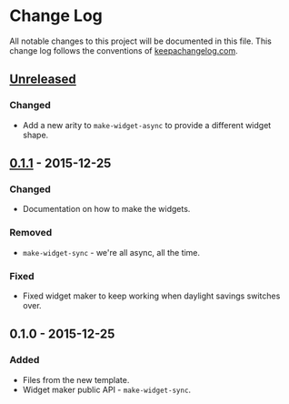 # Change Log
All notable changes to this project will be documented in this file. This change log follows the conventions of [keepachangelog.com](http://keepachangelog.com/).

## [Unreleased][unreleased]
### Changed
- Add a new arity to `make-widget-async` to provide a different widget shape.

## [0.1.1] - 2015-12-25
### Changed
- Documentation on how to make the widgets.

### Removed
- `make-widget-sync` - we're all async, all the time.

### Fixed
- Fixed widget maker to keep working when daylight savings switches over.

## 0.1.0 - 2015-12-25
### Added
- Files from the new template.
- Widget maker public API - `make-widget-sync`.

[unreleased]: https://github.com/your-name/menu--clj/compare/0.1.1...HEAD
[0.1.1]: https://github.com/your-name/menu--clj/compare/0.1.0...0.1.1
